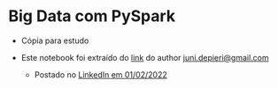 # Big Data com PySpark

  - Cópia para estudo 
  
  - Este notebook foi extraído do [link](https://lnkd.in/ds8hVyBk) do author juni.depieri@gmail.com

    - Postado no [LinkedIn em 01/02/2022](https://www.linkedin.com/feed/update/urn:li:activity:6894253560272363520//)